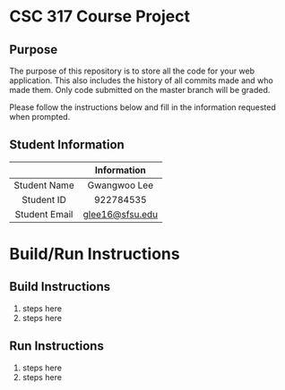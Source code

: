 # CSC 317 Course Project

## Purpose

The purpose of this repository is to store all the code for your web application. This also includes the history of all commits made and who made them. Only code submitted on the master branch will be graded.

Please follow the instructions below and fill in the information requested when prompted.

## Student Information

|               |   Information   |
| :-----------: | :-------------: |
| Student Name  |  Gwangwoo Lee   |
|  Student ID   |    922784535    |
| Student Email | glee16@sfsu.edu |

# Build/Run Instructions

## Build Instructions

1. steps here
2. steps here

## Run Instructions

1. steps here
2. steps here
